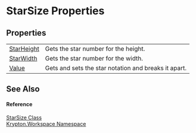 # StarSize Properties




## Properties
<table>
<tr>
<td><a href="9896bd88-76e2-b067-48e7-de77bd9f5001.md">StarHeight</a></td>
<td>Gets the star number for the height.</td></tr>
<tr>
<td><a href="ac16edb9-6bc1-4455-168f-d452d1e71be1.md">StarWidth</a></td>
<td>Gets the star number for the width.</td></tr>
<tr>
<td><a href="9f640d3b-abca-0933-8a2a-d99221fcb4a3.md">Value</a></td>
<td>Gets and sets the star notation and breaks it apart.</td></tr>
</table>

## See Also


#### Reference
<a href="c7374b63-26d2-4e93-49f3-7e2220ad677e.md">StarSize Class</a>  
<a href="0dbf488f-9676-a1e5-a949-1b4bcea03d52.md">Krypton.Workspace Namespace</a>  
